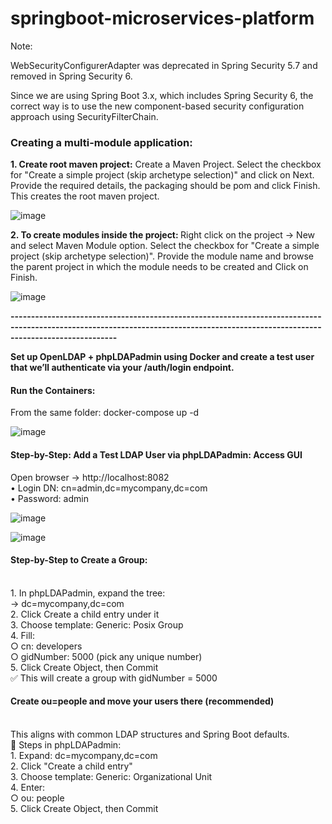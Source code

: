 # springboot-microservices-platform

Note:

WebSecurityConfigurerAdapter was deprecated in Spring Security 5.7 and removed in Spring Security 6.

Since we are using Spring Boot 3.x, which includes Spring Security 6, the correct way is to use the new component-based security configuration approach using SecurityFilterChain.

<H3><b>Creating a multi-module application:</b></H3>
<b>
1. Create root maven project:</b>
Create a Maven Project. Select the checkbox for "Create a simple project (skip archetype selection)" and click on Next. Provide the required details, the packaging should be pom and click Finish. This creates the root maven project.

![image](https://github.com/user-attachments/assets/48000d50-03d0-468f-b7ae-1863ec2a01f8)



<b>
2. To create modules inside the project: </b>
Right click on the project -> New and select Maven Module option. Select the checkbox for "Create a simple project (skip archetype selection)". Provide the module name and browse the parent project in  which the module needs to be created and Click on Finish.

![image](https://github.com/user-attachments/assets/f7ebc55e-9bac-4235-b25e-2b6ddc1ae765)


**----------------------------------------------------------------------------------------------------------------------------------------------------------------------------------**
</h3><b>	Set up OpenLDAP + phpLDAPadmin using Docker and create a test user that we’ll authenticate via your /auth/login endpoint.</b></h3>
<h4><b>	Run the Containers:</b></h4>  
From the same folder: docker-compose up -d

![image](https://github.com/user-attachments/assets/8e09375a-81a8-437f-8754-6187e6193169)

<h4><b>	Step-by-Step: Add a Test LDAP User via phpLDAPadmin:
Access GUI </b></h4>

Open browser → http://localhost:8082
<br>	• Login DN: cn=admin,dc=mycompany,dc=com
<br> 	• Password: admin

![image](https://github.com/user-attachments/assets/c5d1eb9f-26c5-4b62-ab6a-8f1fa551e545)


![image](https://github.com/user-attachments/assets/c07aef69-5018-47ee-aa88-78cf7621ce84)


<h4><b>	Step-by-Step to Create a Group: </b></h4>
<br>	1. In phpLDAPadmin, expand the tree:
<br>		→ dc=mycompany,dc=com
<br>	2. Click Create a child entry under it
<br>	3. Choose template: Generic: Posix Group
<br>	4. Fill:
<br>		○ cn: developers
<br>		○ gidNumber: 5000 (pick any unique number)
<br>	5. Click Create Object, then Commit
<br>	✅ This will create a group with gidNumber = 5000

<br>
<h4><b> Create ou=people and move your users there (recommended)</b></h4>
<br>	This aligns with common LDAP structures and Spring Boot defaults.
<br>	📄 Steps in phpLDAPadmin:
<br>		1. Expand: dc=mycompany,dc=com
<br>		2. Click "Create a child entry"
<br>		3. Choose template: Generic: Organizational Unit
<br>		4. Enter:
<br>			○ ou: people
<br>		5. Click Create Object, then Commit






